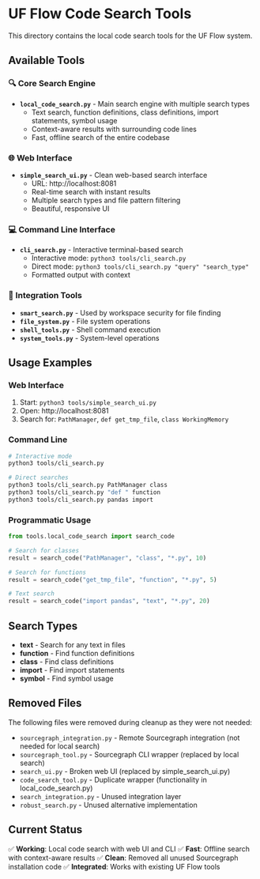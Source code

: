 # UF Flow Code Search Tools

This directory contains the local code search tools for the UF Flow system.

## Available Tools

### 🔍 Core Search Engine
- **`local_code_search.py`** - Main search engine with multiple search types
  - Text search, function definitions, class definitions, import statements, symbol usage
  - Context-aware results with surrounding code lines
  - Fast, offline search of the entire codebase

### 🌐 Web Interface
- **`simple_search_ui.py`** - Clean web-based search interface
  - URL: http://localhost:8081
  - Real-time search with instant results
  - Multiple search types and file pattern filtering
  - Beautiful, responsive UI

### 💻 Command Line Interface
- **`cli_search.py`** - Interactive terminal-based search
  - Interactive mode: `python3 tools/cli_search.py`
  - Direct mode: `python3 tools/cli_search.py "query" "search_type"`
  - Formatted output with context

### 🔧 Integration Tools
- **`smart_search.py`** - Used by workspace security for file finding
- **`file_system.py`** - File system operations
- **`shell_tools.py`** - Shell command execution
- **`system_tools.py`** - System-level operations

## Usage Examples

### Web Interface
1. Start: `python3 tools/simple_search_ui.py`
2. Open: http://localhost:8081
3. Search for: `PathManager`, `def get_tmp_file`, `class WorkingMemory`

### Command Line
```bash
# Interactive mode
python3 tools/cli_search.py

# Direct searches
python3 tools/cli_search.py PathManager class
python3 tools/cli_search.py "def " function
python3 tools/cli_search.py pandas import
```

### Programmatic Usage
```python
from tools.local_code_search import search_code

# Search for classes
result = search_code("PathManager", "class", "*.py", 10)

# Search for functions
result = search_code("get_tmp_file", "function", "*.py", 5)

# Text search
result = search_code("import pandas", "text", "*.py", 20)
```

## Search Types

- **text** - Search for any text in files
- **function** - Find function definitions
- **class** - Find class definitions
- **import** - Find import statements
- **symbol** - Find symbol usage

## Removed Files

The following files were removed during cleanup as they were not needed:
- `sourcegraph_integration.py` - Remote Sourcegraph integration (not needed for local search)
- `sourcegraph_tool.py` - Sourcegraph CLI wrapper (replaced by local search)
- `search_ui.py` - Broken web UI (replaced by simple_search_ui.py)
- `code_search_tool.py` - Duplicate wrapper (functionality in local_code_search.py)
- `search_integration.py` - Unused integration layer
- `robust_search.py` - Unused alternative implementation

## Current Status

✅ **Working**: Local code search with web UI and CLI
✅ **Fast**: Offline search with context-aware results
✅ **Clean**: Removed all unused Sourcegraph installation code
✅ **Integrated**: Works with existing UF Flow tools

